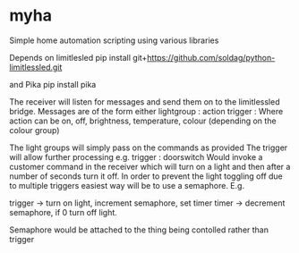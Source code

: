 # myha
Simple home automation scripting using various libraries


Depends on limitlesled
pip install git+https://github.com/soldag/python-limitlessled.git

and Pika
pip install pika

The receiver will listen for messages and send them on to the limitlessled bridge.
Messages are of the form
either
lightgroup : action <value>
trigger :
Where action can be
    on, off, brightness, temperature, colour (depending on the colour group)


The light groups will simply pass on the commands as provided
The trigger will allow further processing e.g. 
trigger : doorswitch
Would invoke a customer command in the receiver which will turn on a light and then after a number of seconds turn it off. In order to prevent the light toggling off due to multiple triggers
easiest way will be to use a semaphore.
E.g.

trigger -> turn on light, increment semaphore, set timer
timer -> decrement semaphore, if 0 turn off light.

Semaphore would be attached to the thing being contolled rather than trigger

